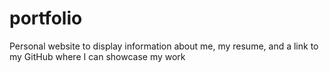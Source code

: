 # portfolio
Personal website to display information about me, my resume, and a link to my GitHub where I can showcase my work
